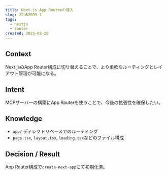 ```yaml
---
title: Next.js App Routerの導入
slug: 22b52699-1
tags:
  - nextjs
  - router
created: 2025-08-20
---
```



## Context


Next.jsのApp Router構成に切り替えることで、より柔軟なルーティングとレイアウト管理が可能になる。


## Intent


MCPサーバーの構築にApp Routerを使うことで、今後の拡張性を確保したい。


## Knowledge

- `app/` ディレクトリベースでのルーティング
- `page.tsx`, `layout.tsx`, `loading.tsx`などのファイル構成

## Decision / Result


App Router構成で`create-next-app`にて初期化済。


